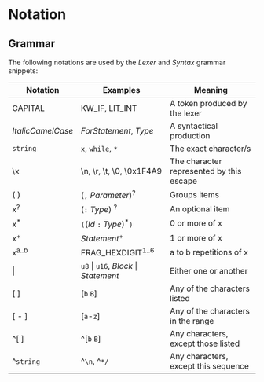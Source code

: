 # Notation

## Grammar

The following notations are used by the *Lexer* and *Syntax* grammar snippets:

| Notation          | Examples                              | Meaning                                   |
|-------------------|---------------------------------------|-------------------------------------------|
| CAPITAL           | KW_IF, LIT_INT                        | A token produced by the lexer             |
| _ItalicCamelCase_ | _ForStatement_, _Type_                | A syntactical production                  |
| `string`          | `x`, `while`, `*`                     | The exact character/s                     |
| \\x               | \\n, \\r, \\t, \\0, \\0x1F4A9         | The character represented by this escape  |
| ( )               | (`,` _Parameter_)<sup>?</sup>         | Groups items                              |
| x<sup>?</sup>     | (`:` _Type_) <sup>?</sup>             | An optional item                          |
| x<sup>\*</sup>    | `(`(_Id_ `:` _Type_)<sup>\*</sup>`)`  | 0 or more of x                            |
| x<sup>+</sup>     | _Statement_<sup>+</sup>               | 1 or more of x                            |
| x<sup>a..b</sup>  | FRAG_HEXDIGIT<sup>1..6</sup>          | a to b repetitions of x                   |
| \|                | `u8` \| `u16`, _Block_ \| _Statement_ | Either one or another                     |
| \[ ]              | \[`b` `B`]                            | Any of the characters listed              |
| \[ - ]            | \[`a`-`z`]                            | Any of the characters in the range        |
| ^\[ ]             | ^\[`b` `B`]                           | Any characters, except those listed       |
| ^`string`         | ^`\n`, ^`*/`                          | Any characters, except this sequence      |
